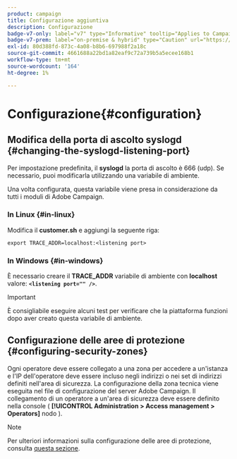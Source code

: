 ```yaml
---
product: campaign
title: Configurazione aggiuntiva
description: Configurazione
badge-v7-only: label="v7" type="Informative" tooltip="Applies to Campaign Classic v7 only"
badge-v7-prem: label="on-premise & hybrid" type="Caution" url="https://experienceleague.adobe.com/docs/campaign-classic/using/installing-campaign-classic/architecture-and-hosting-models/hosting-models-lp/hosting-models.html" tooltip="Applies to on-premise and hybrid deployments only"
exl-id: 80d388fd-873c-4a08-b8b6-697988f2a18c
source-git-commit: 4661688a22bd1a82eaf9c72a739b5a5ecee168b1
workflow-type: tm+mt
source-wordcount: '164'
ht-degree: 1%

---
```


# Configurazione{#configuration}



## Modifica della porta di ascolto syslogd {#changing-the-syslogd-listening-port}

Per impostazione predefinita, il **syslogd** la porta di ascolto è 666 (udp). Se necessario, puoi modificarla utilizzando una variabile di ambiente.

Una volta configurata, questa variabile viene presa in considerazione da tutti i moduli di Adobe Campaign.

### In Linux {#in-linux}

Modifica il **customer.sh** e aggiungi la seguente riga:

```
export TRACE_ADDR=localhost:<listening port>
```

### In Windows {#in-windows}

È necessario creare il **TRACE_ADDR** variabile di ambiente con **localhost** valore: **`<listening port="" />`**.

>[!IMPORTANT]
>
>È consigliabile eseguire alcuni test per verificare che la piattaforma funzioni dopo aver creato questa variabile di ambiente.

## Configurazione delle aree di protezione {#configuring-security-zones}

Ogni operatore deve essere collegato a una zona per accedere a un&#39;istanza e l&#39;IP dell&#39;operatore deve essere incluso negli indirizzi o nei set di indirizzi definiti nell&#39;area di sicurezza. La configurazione della zona tecnica viene eseguita nel file di configurazione del server Adobe Campaign. Il collegamento di un operatore a un&#39;area di sicurezza deve essere definito nella console ( **[!UICONTROL Administration > Access management > Operators]** nodo ).

>[!NOTE]
>
>Per ulteriori informazioni sulla configurazione delle aree di protezione, consulta [questa sezione](../../installation/using/security-zones.md).
